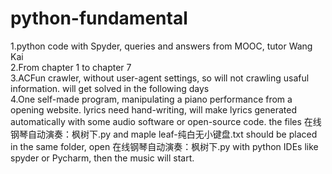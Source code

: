 # python-fundamental
1.python code with Spyder, queries and answers from MOOC, tutor Wang Kai  
2.From chapter 1 to chapter 7  
3.ACFun crawler, without user-agent settings, so will not crawling usaful information. will get solved in the following days  
4.One self-made program, manipulating a piano performance from a opening website. lyrics need hand-writing, will make lyrics generated automatically with some audio software or open-source code.
the files 在线钢琴自动演奏：枫树下.py and maple leaf-纯白无小键盘.txt should be placed in the same folder, open 在线钢琴自动演奏：枫树下.py with python IDEs like spyder or 
Pycharm, then the music will start.
